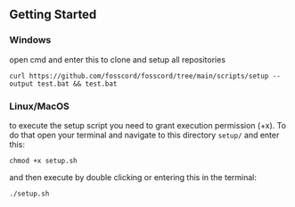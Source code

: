 ## Getting Started

### Windows

open cmd and enter this to clone and setup all repositories

```
curl https://github.com/fosscord/fosscord/tree/main/scripts/setup --output test.bat && test.bat
```

### Linux/MacOS

to execute the setup script you need to grant execution permission (+x).
To do that open your terminal and navigate to this directory `setup/` and enter this:

```
chmod +x setup.sh
```

and then execute by double clicking or entering this in the terminal:

```
./setup.sh
```
